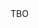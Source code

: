 <html>
  <head>
    <title>comp</title>
    <script type="text/javascript">
      var queryString = window.location.search.slice(1);
      alert(queryString);
    </script>
  </head>
  
  <body>
    TBO
  </body>
</html>
